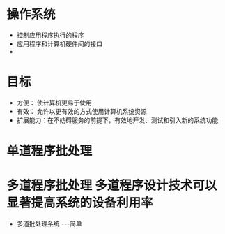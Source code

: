 # 操作系统
 - 控制应用程序执行的程序
 - 应用程序和计算机硬件间的接口
 -

# 目标
- 方便： 使计算机更易于使用
- 有效： 允许以更有效的方式使用计算机系统资源
- 扩展能力：在不妨碍服务的前提下，有效地开发、测试和引入新的系统功能

# 单道程序批处理
# 多道程序批处理 多道程序设计技术可以显著提高系统的设备利用率

- 多道批处理系统 ---简单 

